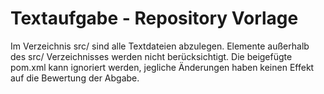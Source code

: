 # Textaufgabe - Repository Vorlage

Im Verzeichnis src/ sind alle Textdateien abzulegen.
Elemente außerhalb des src/ Verzeichnisses werden nicht berücksichtigt.
Die beigefügte pom.xml kann ignoriert werden, jegliche Änderungen haben keinen Effekt auf die Bewertung der Abgabe. 
